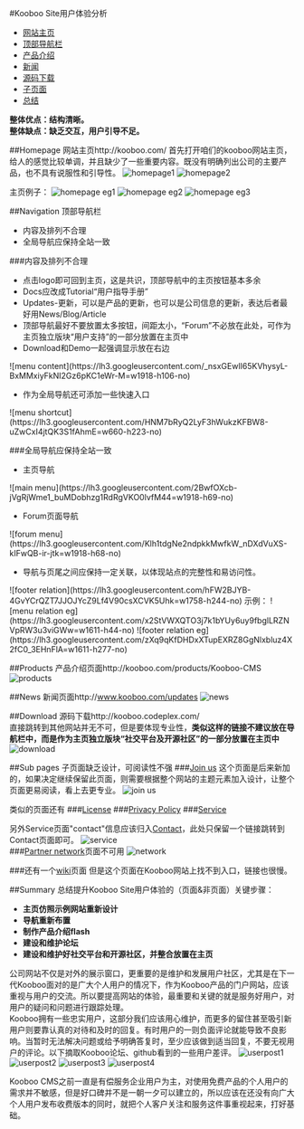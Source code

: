 #Kooboo Site用户体验分析
- [网站主页][homepage]
- [顶部导航栏][navigation]
- [产品介绍][products]
- [新闻][news]
- [源码下载][download]
- [子页面][sub-pages]
- [总结][summary]

<strong>整体优点：结构清晰。<br/>
整体缺点：缺乏交互，用户引导不足。</strong>

##Homepage
网站主页http://kooboo.com/
首先打开咱们的kooboo网站主页，给人的感觉比较单调，并且缺少了一些重要内容。既没有明确列出公司的主要产品，也不具有说服性和引导性。
![homepage1](https://lh3.googleusercontent.com/b9lyqeiLxbnI5JD6C0lz7UVgnlpXS9p5horfbt57leI=w1770-h947-no)
![homepage2](https://lh3.googleusercontent.com/LRttU2po4jD60me9OJyTC8i010B7tnmh064GrA6uOzI=w1919-h539-no)  

主页例子：
![homepage eg1](https://lh3.googleusercontent.com/bG2DeNHdJNj_WG96635No2aS75mIV4f5HRHEikxt4ok=w1919-h875-no)
![homepage eg2](https://lh3.googleusercontent.com/8ArKMvkkLaY1VF5GzF7OYKSddqg6Y7K-_0CwfyIs7Ps=w1758-h825-no)
![homepage eg3](https://lh3.googleusercontent.com/J7viEaB-edM5PPXn06MTwnhsXMM0P7SqzhOFW4LjHjo=w1919-h578-no)

##Navigation
顶部导航栏
<ul>
<li>内容及排列不合理</li>
<li>全局导航应保持全站一致</li>
</ul>

###内容及排列不合理
<ul>
<li>点击logo即可回到主页，这是共识，顶部导航中的主页按钮基本多余</li>
<li>Docs应改成Tutorial“用户指导手册”</li>
<li>Updates-更新，可以是产品的更新，也可以是公司信息的更新，表达后者最好用News/Blog/Article</li>
<li>顶部导航最好不要放置太多按钮，间距太小，“Forum”不必放在此处，可作为主页独立版块“用户支持”的一部分放置在主页中</li>
<li>Download和Demo一起强调显示放在右边</li>
</ul>
![menu content](https://lh3.googleusercontent.com/_nsxGEwlI65KVhysyL-BxMMxiyFkNI2Gz6pKC1eWr-M=w1918-h106-no)

<ul><li>作为全局导航还可添加一些快速入口</li></ul>
![menu shortcut](https://lh3.googleusercontent.com/HNM7bRyQ2LyF3hWukzKFBW8-uZwCxI4jtQK3S1fAhmE=w660-h223-no)

###全局导航应保持全站一致
<ul><li>主页导航</li></ul>
![main menu](https://lh3.googleusercontent.com/2BwfOXcb-jVgRjWme1_buMDobhzg1RdRgVKO0lvfM44=w1918-h69-no)
<ul><li>Forum页面导航</li></ul>
![forum menu](https://lh3.googleusercontent.com/Klh1tdgNe2ndpkkMwfkW_nDXdVuXS-kIFwQB-ir-jtk=w1918-h68-no)
<ul><li>导航与页尾之间应保持一定关联，以体现站点的完整性和易访问性。</li></ul>
![footer relation](https://lh3.googleusercontent.com/hFW2BJYB-4GvYCrQZT7JJOJYcZ9Lf4V90csXCVK5Uhk=w1758-h244-no)
示例：
![menu relation eg](https://lh3.googleusercontent.com/x2StVWXQTO3j7k1bYUy6uy9fbglLRZNVpRW3u3viGWw=w1611-h44-no)
![footer relation eg](https://lh3.googleusercontent.com/zXq9qKfDHDxXTupEXRZ8GgNlxbluz4X2fC0_3EHnFlA=w1611-h277-no)

##Products
产品介绍页面http://kooboo.com/products/Kooboo-CMS
![products](https://lh3.googleusercontent.com/mLzFmTrPxV0xitccMEdqGBdTvIUslRbhrYcfROgsmTk=w1611-h670-no)  
 
##News
新闻页面http://www.kooboo.com/updates
![news](https://lh3.googleusercontent.com/4HYOrR-wBLGVx3GcjFGB0dI4gVbSpbcMkU02MYiT1ew=w1451-h295-no) 

##Download
源码下载http://kooboo.codeplex.com/<br/>
直接跳转到其他网站并无不可，但是要体现专业性，<strong>类似这样的链接不建议放在导航栏中，而是作为主页独立版块“社交平台及开源社区”的一部分放置在主页中</strong>
![download](https://lh3.googleusercontent.com/hMFVyts0IZ0Vd9uQ0DWNCw9BweUwexLYmaU5rkMcQM0=w1918-h418-no)

##Sub pages
子页面缺乏设计，可阅读性不强
###<a href="http://kooboo.com/join-us">Join us</a>
这个页面是后来新加的，如果决定继续保留此页面，则需要根据整个网站的主题元素加入设计，让整个页面更易阅读，看上去更专业。
![join us](https://lh3.googleusercontent.com/oxsIDyirGc1jYENcAMATloakMKIwTZ4M9EYtcRu8gFU=w1918-h970-no)
<br/>

类似的页面还有
###<a href="http://www.kooboo.com/licensefaq">License</a>
###<a href="http://www.kooboo.com/privacy-policy">Privacy Policy</a>
###<a href="http://www.kooboo.com/Service">Service</a>

另外Service页面"contact"信息应该归入<a href="http://www.kooboo.com/contact">Contact</a>，此处只保留一个链接跳转到Contact页面即可。
![service](https://lh3.googleusercontent.com/XcummvfRQLlRvyjK5gCrWL_yFY8Vx1t6tVkXjB8GJ6g=w1758-h615-no)
<br/>
###<a href="http://kooboo.com/Partner">Partner network</a>页面不可用
![network](https://lh3.googleusercontent.com/O4_0FG_yqtsR1a9vSMOHe4N4SDTPTTAa5zplBban_NE=w1919-h751-no)

###还有一个<a href="http://wiki.kooboo.com/?wiki=Main_Page">wiki</a>页面
但是这个页面在Kooboo网站上找不到入口，链接也很慢。

##Summary
总结提升Kooboo Site用户体验的（页面&非页面）关键步骤：
<ul><strong>
<li>主页仿照示例网站重新设计</li>
<li>导航重新布置</li>
<li>制作产品介绍flash</li>
<li>建设和维护论坛</li>
<li>建设和维护好社交平台和开源社区，并整合放置在主页</li>
</strong></ul>

公司网站不仅是对外的展示窗口，更重要的是维护和发展用户社区，尤其是在下一代Kooboo面对的是广大个人用户的情况下，作为Kooboo产品的门户网站，应该重视与用户的交流。所以要提高网站的体验，最重要和关键的就是服务好用户，对用户的疑问和问题进行跟踪处理。<br/>
Kooboo拥有一些忠实用户，这部分我们应该用心维护，而更多的留住甚至吸引新用户则要靠认真的对待和及时的回复。有时用户的一则负面评论就能导致不良影响。当暂时无法解决问题或给予明确答复时，至少应该做到适当回复，不要无视用户的评论。以下摘取Kooboo论坛、github看到的一些用户差评。
![userpost1](https://lh3.googleusercontent.com/rjIQ5Y5axuyrtXEzw5gxuJWb4_MZgLBgVnpp7BhhXYc=w1919-h549-no)
![userpost2](https://lh3.googleusercontent.com/P9Hr_E2eUhdE_nme0n74X-csX6Pb4ungmkkpwpKoCeM=w1919-h164-no)
![userpost3](https://lh3.googleusercontent.com/gfgFj7Flb20PviTqy2viXDl-bW1jJo6A1_VGZuqz6JM=w1919-h667-no)
![userpost4](https://lh3.googleusercontent.com/exfFzpS7ar5ojTkr79InwAKKHEhA4S73RWMLJHDq2FU=w1919-h725-no)


Kooboo CMS之前一直是有偿服务企业用户为主，对使用免费产品的个人用户的需求并不敏感，但是好口碑并不是一朝一夕可以建立的，所以应该在还没有向广大个人用户发布收费版本的同时，就把个人客户关注和服务这件事重视起来，打好基础。


[homepage]: ##Homepage
[navigation]: ##Navigation
[products]: ##Products
[news]: ##News
[download]: ##Download
[sub-pages]: ##Sub-pages
[summary]: ##Summary
